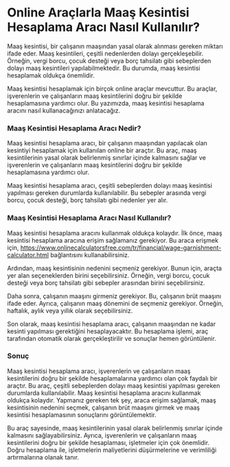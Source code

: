 Online Araçlarla Maaş Kesintisi Hesaplama Aracı Nasıl Kullanılır?
=================================================================

Maaş kesintisi, bir çalışanın maaşından yasal olarak alınması gereken miktarı ifade eder. Maaş kesintileri, çeşitli nedenlerden dolayı gerçekleşebilir. Örneğin, vergi borcu, çocuk desteği veya borç tahsilatı gibi sebeplerden dolayı maaş kesintileri yapılabilmektedir. Bu durumda, maaş kesintisi hesaplamak oldukça önemlidir.

Maaş kesintisi hesaplamak için birçok online araçlar mevcuttur. Bu araçlar, işverenlerin ve çalışanların maaş kesintilerini doğru bir şekilde hesaplamasına yardımcı olur. Bu yazımızda, maaş kesintisi hesaplama aracını nasıl kullanacağınızı anlatacağız.

### Maaş Kesintisi Hesaplama Aracı Nedir?

Maaş kesintisi hesaplama aracı, bir çalışanın maaşından yapılacak olan kesintiyi hesaplamak için kullanılan online bir araçtır. Bu araç, maaş kesintilerinin yasal olarak belirlenmiş sınırlar içinde kalmasını sağlar ve işverenlerin ve çalışanların maaş kesintilerini doğru bir şekilde hesaplamasına yardımcı olur.

Maaş kesintisi hesaplama aracı, çeşitli sebeplerden dolayı maaş kesintisi yapılması gereken durumlarda kullanılabilir. Bu sebepler arasında vergi borcu, çocuk desteği, borç tahsilatı gibi nedenler yer alır.

### Maaş Kesintisi Hesaplama Aracı Nasıl Kullanılır?

Maaş kesintisi hesaplama aracını kullanmak oldukça kolaydır. İlk önce, maaş kesintisi hesaplama aracına erişim sağlamanız gerekiyor. Bu araca erişmek için, <https://www.onlinecalculatorsfree.com/tr/financial/wage-garnishment-calculator.html> bağlantısını kullanabilirsiniz.

Ardından, maaş kesintisinin nedenini seçmeniz gerekiyor. Bunun için, araçta yer alan seçeneklerden birini seçebilirsiniz. Örneğin, vergi borcu, çocuk desteği veya borç tahsilatı gibi sebepler arasından birini seçebilirsiniz.

Daha sonra, çalışanın maaşını girmeniz gerekiyor. Bu, çalışanın brüt maaşını ifade eder. Ayrıca, çalışanın maaş dönemini de seçmeniz gerekiyor. Örneğin, haftalık, aylık veya yıllık olarak seçebilirsiniz.

Son olarak, maaş kesintisi hesaplama aracı, çalışanın maaşından ne kadar kesinti yapılması gerektiğini hesaplayacaktır. Bu hesaplama işlemi, araç tarafından otomatik olarak gerçekleştirilir ve sonuçlar hemen görüntülenir.

### Sonuç

Maaş kesintisi hesaplama aracı, işverenlerin ve çalışanların maaş kesintilerini doğru bir şekilde hesaplamalarına yardımcı olan çok faydalı bir araçtır. Bu araç, çeşitli sebeplerden dolayı maaş kesintisi yapılması gereken durumlarda kullanılabilir. Maaş kesintisi hesaplama aracını kullanmak oldukça kolaydır. Yapmanız gereken tek şey, araca erişim sağlamak, maaş kesintisinin nedenini seçmek, çalışanın brüt maaşını girmek ve maaş kesintisi hesaplamasının sonuçlarını görüntülemektir.

Bu araç sayesinde, maaş kesintilerinin yasal olarak belirlenmiş sınırlar içinde kalmasını sağlayabilirsiniz. Ayrıca, işverenlerin ve çalışanların maaş kesintilerini doğru bir şekilde hesaplaması, işletmeler için çok önemlidir. Doğru hesaplama ile, işletmelerin maliyetlerini düşürmelerine ve verimliliği artırmalarına olanak tanır.